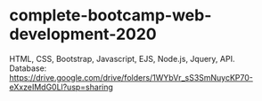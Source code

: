 # complete-bootcamp-web-development-2020
HTML, CSS, Bootstrap, Javascript, EJS, Node.js, Jquery, API. <br />
Database: https://drive.google.com/drive/folders/1WYbVr_sS3SmNuycKP70-eXxzeIMdG0Ll?usp=sharing <br />
